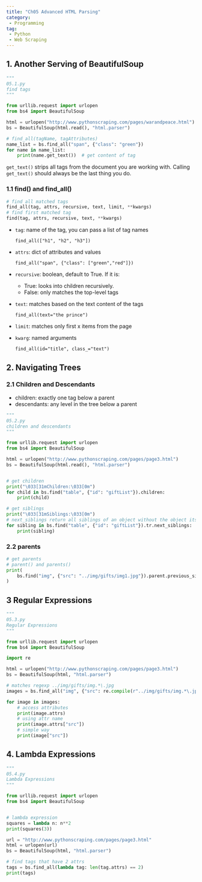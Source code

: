 ```yaml
---
title: "Ch05 Advanced HTML Parsing"
category:
 - Programming
tag:
 - Python
 - Web Scraping
---
```


## 1. Another Serving of BeautifulSoup

```python
"""
05.1.py
find tags
"""

from urllib.request import urlopen
from bs4 import BeautifulSoup

html = urlopen("http://www.pythonscraping.com/pages/warandpeace.html")
bs = BeautifulSoup(html.read(), "html.parser")

# find_all(tagName, tagAttributes)
name_list = bs.find_all("span", {"class": "green"})
for name in name_list:
    print(name.get_text())  # get content of tag

```

`get_text()` strips all tags from the document you are working with. Calling `get_text()` should always be the last thing you do.

### 1.1 find() and find_all()

```python
# find all matched tags
find_all(tag, attrs, recursive, text, limit, **kwargs)
# find first matched tag
find(tag, attrs, recursive, text, **kwargs)
```

- `tag`: name of the tag, you can pass a list of tag names

  ```
  find_all(["h1", "h2", "h3"])
  ```

- `attrs`: dict of attributes and values

  ```
  find_all("span", {"class": ["green","red"]})
  ```

- `recursive`: boolean, default to True. If it is:

  - True:  looks into children recursively.
  - False: only matches the top-level tags

- `text`: matches based on the text content of the tags

  ```
  find_all(text="the prince")
  ```

- `limit`: matches only first x items from the page

- `kwarg`: named arguments

  ```
  find_all(id="title", class_="text")
  ```

## 2. Navigating Trees

### 2.1 Children and Descendants

- children: exactly one tag below a parent
- descendants: any level in the tree below a parent

```python
"""
05.2.py
children and descendants
"""

from urllib.request import urlopen
from bs4 import BeautifulSoup

html = urlopen("http://www.pythonscraping.com/pages/page3.html")
bs = BeautifulSoup(html.read(), "html.parser")


# get children
print("\033[31mChildren:\033[0m")
for child in bs.find("table", {"id": "giftList"}).children:
    print(child)

# get siblings
print("\033[31mSiblings:\033[0m")
# next_siblings return all siblings of an object without the object itself
for sibling in bs.find("table", {"id": "giftList"}).tr.next_siblings:
    print(sibling)

```

### 2.2 parents

```python
# get parents
# parent() and parents()
print(
    bs.find("img", {"src": "../img/gifts/img1.jpg"}).parent.previous_sibling.get_text()
)

```

## 3 Regular Expressions

```python
"""
05.3.py
Regular Expressions
"""

from urllib.request import urlopen
from bs4 import BeautifulSoup

import re

html = urlopen("http://www.pythonscraping.com/pages/page3.html")
bs = BeautifulSoup(html, "html.parser")

# matches regexp ../img/gifts/img.*\.jpg
images = bs.find_all("img", {"src": re.compile(r"../img/gifts/img.*\.jpg")})

for image in images:
    # access attributes
    print(image.attrs)
    # using attr name
    print(image.attrs["src"])
    # simple way
    print(image["src"])

```

## 4. Lambda Expressions

```python
"""
05.4.py
Lambda Expressions
"""

from urllib.request import urlopen
from bs4 import BeautifulSoup


# lambda expression
squares = lambda n: n**2
print(squares(3))

url = "http://www.pythonscraping.com/pages/page3.html"
html = urlopen(url)
bs = BeautifulSoup(html, "html.parser")

# find tags that have 2 attrs
tags = bs.find_all(lambda tag: len(tag.attrs) == 2)
print(tags)

```

